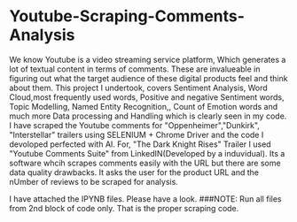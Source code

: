 # Youtube-Scraping-Comments-Analysis

We know Youtube is a video streaming service platform, Which generates a lot of textual content in terms of comments. These are invalueable in figuring out what the target audience of these digital products feel and think about them.
This project I undertook, covers Sentiment Analysis, Word Cloud,most frequently used words, Positive and negative Sentiment words, Topic Modelling, Named Entity Recognition,, Count of Emotion words and much more Data processing and Handling which is clearly seen in my code.
I have scraped the Youtube comments for "Oppenheimer","Dunkirk", "Interstellar" trailers using SELENIUM + Chrome Driver and the code I devoloped perfected with AI. For, "The Dark Knight Rises" Trailer I used "Youtube Comments Suite" from LinkedIN(Developed by a induvidual). Its a software whcih scrapes comments easily with the URL but there are some data quality drawbacks.
It asks the user for the product URL and the nUmber of reviews to be scraped for analysis.

I have attached the IPYNB files. Please have a look.
###NOTE: Run all files from 2nd block of code only. That is the proper scraping code.
